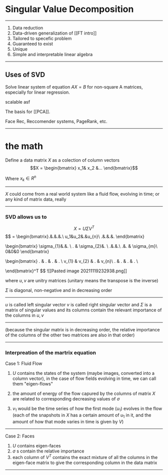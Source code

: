 # Singular Value Decomposition

---

1. Data reduction
2. Data-driven generalization of [[FT intro]] 
3. Tailored to specefic problem 
4. Guaranteed to exist
5. Unique
6. Simple and interpretable linear algebra


---

## Uses of SVD
Solve linear system of equation $AX=B$ for non-square A matrices, especially for linear regression.

scalable asf

The basis for [[PCA]].

Face Rec, Reccomender systems, PageRank, etc. 

---

# the math

Define a data matrix $X$ as a colection of column vectors
$$X = \begin{bmatrix}
x_1&
x_2
&...
\end{bmatrix}$$

Where $x_{k} \in R^n$  

---

$X$ could come from a real world system like a fluid flow, evolving in time; or any kind of matrix data, really

---

### SVD allows us to 
$$X = U\Sigma V^T$$
$$
= \begin{bmatrix}.&.&.&.\\ u_1&u_2&.&u_{n}\\ .&.&.&. \end{bmatrix}

\begin{bmatrix}
\sigma_{1}&.&. \\
 . & \sigma_{2}&. \\
 .&.&.\\
 .&. & \sigma_{m}\\
 0&0&0
 \end{bmatrix}


\begin{bmatrix}
. & .  & . & .  \\
v_{1} & v_{2} & . & v_{n}\\
. & .  & . & .  \\

\end{bmatrix}^T 
$$
![[Pasted image 20211119232938.png]]

where $u, v$ are unitry matrices (unitary means the transpose is the inverse)

$\Sigma$ is diagonal, non-negative and in decreasing order

---

$u$ is called left singular vector
$v$ is called right singular vector
and $\Sigma$ is a matrix of singular values and its columns contain the relevant importance of the columns in $u, v$


--- 

(because the singular matrix is in decreasing order, the relative importance of the columns of the other two matrices are also in that order)

---

 ### Interpreation of the martrix equation
 Case 1: Fluid Flow
 
1.	$U$ contains the states of the system (maybe images, converted into a column vector), in the case of flow fields evolving in time, we can call them "eigen-flows"
	
2. the amount of energy of the flow capured by the columns of matrix $X$ are related to corresponding decreasing values of $\sigma$ 

3. $v_1$ would be the time series of how the first mode ($u_{1}$) evolves in the flow (each of the snapshots in $X$ has a certain amount of $u_{1}$ in it, and the amount of how that mode varies in time is given by $V$)

---

Case 2: Faces
1. $U$ contains eigen-faces
2. $\sigma$ s contain the relative importance 
3. each column of $V^{T}$ contains the exact mixture of all the columns in the eigen-face matrix to give the corresponding column in the data matrix

---

